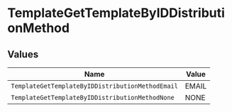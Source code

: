 # TemplateGetTemplateByIDDistributionMethod


## Values

| Name                                             | Value                                            |
| ------------------------------------------------ | ------------------------------------------------ |
| `TemplateGetTemplateByIDDistributionMethodEmail` | EMAIL                                            |
| `TemplateGetTemplateByIDDistributionMethodNone`  | NONE                                             |